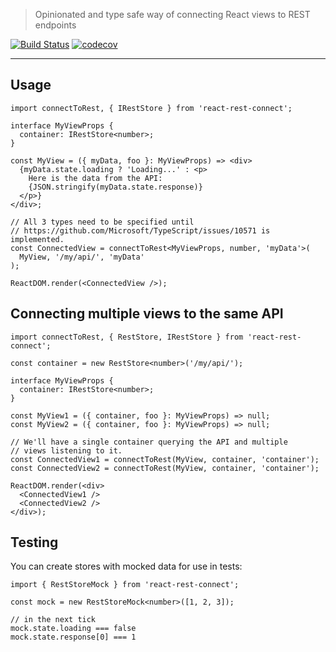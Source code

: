 > Opinionated and type safe way of connecting React views to REST endpoints

[![Build Status](https://travis-ci.com/NiGhTTraX/react-rest-connect.svg?branch=master)](https://travis-ci.com/NiGhTTraX/react-rest-connect)
[![codecov](https://codecov.io/gh/NiGhTTraX/react-rest-connect/branch/master/graph/badge.svg)](https://codecov.io/gh/NiGhTTraX/react-rest-connect)

----

## Usage

```tsx
import connectToRest, { IRestStore } from 'react-rest-connect';

interface MyViewProps {
  container: IRestStore<number>;
}

const MyView = ({ myData, foo }: MyViewProps) => <div>
  {myData.state.loading ? 'Loading...' : <p>
    Here is the data from the API:
    {JSON.stringify(myData.state.response)}
  </p>}
</div>;

// All 3 types need to be specified until
// https://github.com/Microsoft/TypeScript/issues/10571 is implemented.
const ConnectedView = connectToRest<MyViewProps, number, 'myData'>(
  MyView, '/my/api/', 'myData'
);

ReactDOM.render(<ConnectedView />);
```


## Connecting multiple views to the same API

```tsx
import connectToRest, { RestStore, IRestStore } from 'react-rest-connect';

const container = new RestStore<number>('/my/api/');

interface MyViewProps {
  container: IRestStore<number>;
}

const MyView1 = ({ container, foo }: MyViewProps) => null;
const MyView2 = ({ container, foo }: MyViewProps) => null;

// We'll have a single container querying the API and multiple
// views listening to it.
const ConnectedView1 = connectToRest(MyView, container, 'container');
const ConnectedView2 = connectToRest(MyView, container, 'container');

ReactDOM.render(<div>
  <ConnectedView1 />
  <ConnectedView2 />
</div>);
```


## Testing

You can create stores with mocked data for use in tests:

```tsx
import { RestStoreMock } from 'react-rest-connect';

const mock = new RestStoreMock<number>([1, 2, 3]);

// in the next tick
mock.state.loading === false
mock.state.response[0] === 1
```
